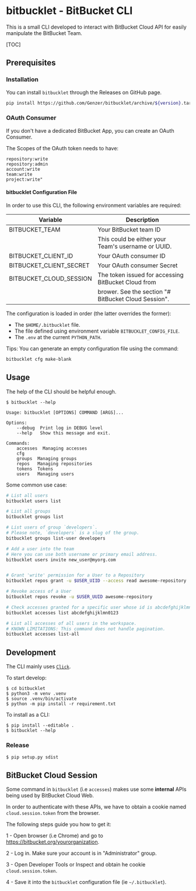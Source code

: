 # bitbucklet - BitBucket CLI

This is a small CLI developed to interact with BitBucket Cloud API for easily manipulate the BitBucket Team.

[TOC]

## Prerequisites

### Installation

You can install `bitbucklet` through the Releases on GitHub page.

```bash
pip install https://github.com/Genzer/bitbucklet/archive/${version}.tar.gz
```

### OAuth Consumer

If you don't have a dedicated BitBucket App, you can create an OAuth Consumer.

The Scopes of the OAuth token needs to have:

```text
repository:write
repository:admin
account:write
team:write
project:write"
```

#### bitbucklet Configuration File

In order to use this CLI, the following environment variables are required:

| Variable                | Description                                             |
| ----------------------- | ------------------------------------------------------- |
| BITBUCKET_TEAM          | Your BitBucket team ID                                  |
|                         | This could be either your Team's username or UUID.      |
| BITBUCKET_CLIENT_ID     | Your OAuth consumer ID                                  |
| BITBUCKET_CLIENT_SECRET | Your OAuth consumer Secret                              |
| BITBUCKET_CLOUD_SESSION | The token issued for accessing BitBucket Cloud from     |
|                         | brower. See the section "# BitBucket Cloud Session".    |

The configuration is loaded in order (the latter overrides the former):

- The `$HOME/.bitbucklet` file.
- The file defined using environment variable `BITBUCKLET_CONFIG_FILE`.
- The `.env` at the current `PYTHON_PATH`.

Tips: You can generate an empty configuration file using the command:

```bash
bitbucklet cfg make-blank
```

## Usage

The help of the CLI should be helpful enough.

```shell
$ bitbucklet --help

Usage: bitbucklet [OPTIONS] COMMAND [ARGS]...

Options:
    --debug  Print log in DEBUG level
    --help   Show this message and exit.

Commands:
    accesses  Managing accesses
    cfg
    groups  Managing groups
    repos   Managing repositories
    tokens  Tokens
    users   Managing users
```

Some common use case:

```bash
# List all users
bitbucklet users list

# List all groups
bitbucklet groups list

# List users of group `developers`.
# Please note, `developers` is a slug of the group.
bitbucklet groups list-user developers

# Add a user into the team
# Here you can use both username or primary email address.
bitbucklet users invite new_user@myorg.com


# Grant 'write' permission for a User to a Repository
bitbucklet repos grant -u $USER_UIID --access read awesome-repository

# Revoke access of a User
bitbucklet repos revoke -u $USER_UUID awesome-repository

# Check accesses granted for a specific user whose id is abcdefghijklmn0123.
bitbucklet accesses list abcdefghijklmn0123

# List all accesses of all users in the workspace.
# KNOWN LIMITATIONS: This command does not handle pagination.
bitbucklet accesses list-all
```

## Development

The CLI mainly uses [`Click`](https://click.palletsprojects.com/en/7.x/).

To start develop:

```shell
$ cd bitbucklet
$ python3 -m venv .venv
$ source .venv/bin/activate
$ python -m pip install -r requirement.txt
```

To install as a CLI:

```shell
$ pip install --editable .
$ bitbucklet --help
```

### Release

```shell
$ pip setup.py sdist
```

## BitBucket Cloud Session

Some command in `bitbucklet` (i.e `accesses`) makes use some **internal** APIs being used by BitBucket Cloud Web.

In order to authenticate with these APIs, we have to obtain a cookie named `cloud.session.token` from the browser.

The following steps guide you how to get it:

1 - Open browser (i.e Chrome) and go to https://bitbucket.org/yourorganization.

2 - Log in. Make sure your account is in "Administrator" group.

3 - Open Developer Tools or Inspect and obtain he cookie `cloud.session.token`.

4 - Save it into the `bitbucklet` configuration file (ie `~/.bitbucklet`).

